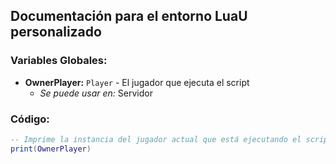 ## Documentación para el entorno LuaU personalizado

### Variables Globales:

- **OwnerPlayer:** `Player` - El jugador que ejecuta el script
  - *Se puede usar en:* Servidor

### Código:

```lua
-- Imprime la instancia del jugador actual que está ejecutando el script
print(OwnerPlayer)
```
